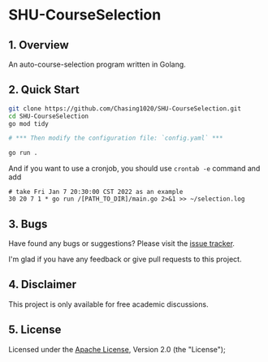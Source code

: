 # SHU-CourseSelection

## 1. Overview

An auto-course-selection program written in Golang.

## 2. Quick Start

```sh
git clone https://github.com/Chasing1020/SHU-CourseSelection.git
cd SHU-CourseSelection
go mod tidy

# *** Then modify the configuration file: `config.yaml` ***

go run .
```

And if you want to use a cronjob, you should use `crontab -e` command and add
```text
# take Fri Jan 7 20:30:00 CST 2022 as an example
30 20 7 1 * go run /[PATH_TO_DIR]/main.go 2>&1 >> ~/selection.log
```

## 3. Bugs

Have found any bugs or suggestions? 
Please visit the [issue tracker](https://github.com/Chasing1020/SHU-CourseSelection/issues).

I'm glad if you have any feedback or give pull requests to this project.

## 4. Disclaimer

This project is only available for free academic discussions.

## 5. License

Licensed under the [Apache License](https://www.apache.org/licenses/LICENSE-2.0), Version 2.0 (the "License");
